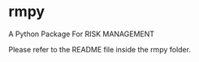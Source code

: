 # rmpy
A Python Package For RISK MANAGEMENT

Please refer to the README file inside the rmpy folder. 
